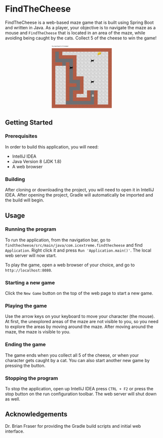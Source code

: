 # FindTheCheese
FindTheCheese is a web-based maze game that is built using Spring Boot and written in Java. As a player, your objective is to navigate the maze as a mouse and `FindTheCheese` that is located in an area of the maze, while avoiding being caught by the cats. Collect 5 of the cheese to win the game!

<p align="center">
  <img src="https://github.com/icextreme/findthecheese/blob/main/images/gameplay.png" height="40%" width="40%"/>
</p>


## Getting Started
### Prerequisites
In order to build this application, you will need:
* IntelliJ IDEA
* Java Version 8 (JDK 1.8)
* A web browser

### Building
After cloning or downloading the project, you will need to open it in IntelliJ IDEA. After opening the project, Gradle will automatically be imported and the build will begin. 

## Usage
### Running the program
To run the application, from the navigation bar, go to `findthecheese/src/main/java/com.icextreme.findthecheese` and find `Application`. Right click it and press `Run 'Application.main()'`. The local web server will now start.

To play the game, open a web browser of your choice, and go to `http://localhost:8080`.

### Starting a new game
Click the `New Game` button on the top of the web page to start a new game.

### Playing the game
Use the arrow keys on your keyboard to move your character (the mouse). At first, the unexplored areas of the maze are not visible to you, so you need to explore the areas by moving around the maze. After moving around the maze, the maze is visible to you.

### Ending the game
The game ends when you collect all 5 of the cheese, or when your character gets caught by a cat. You can also start another new game by pressing the button.

### Stopping the program
To stop the application, open up IntelliJ IDEA press `CTRL + F2` or press the stop button on the run configuration toolbar. The web server will shut down as well.

## Acknowledgements
Dr. Brian Fraser for providing the Gradle build scripts and initial web interface.
